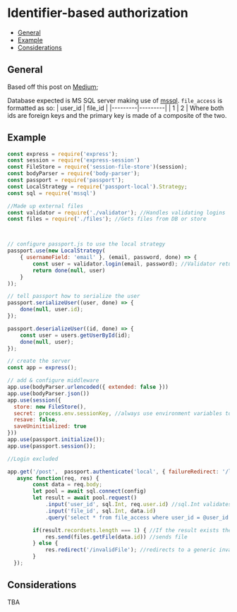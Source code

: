 # Identifier-based authorization

- [General](#general)
- [Example](#example)
- [Considerations](#considerations)

## General
Based off this post on [Medium](https://medium.com/@evangow/server-authentication-basics-express-sessions-passport-and-curl-359b7456003d);

Database expected is MS SQL server making use of [mssql](https://www.npmjs.com/package/mssql).
`file_access` is formatted as so:
| user_id | file_id |
|---------|---------|
| 1       | 2       |
Where both ids are foreign keys and the primary key is made of a composite of the two.

## Example
```js
const express = require('express');
const session = require('express-session')
const FileStore = require('session-file-store')(session);
const bodyParser = require('body-parser');
const passport = require('passport');
const LocalStrategy = require('passport-local').Strategy;
const sql = require('mssql')

//Made up external files
const validator = require('./validator'); //Handles validating logins
const files = require('./files'); //Gets files from DB or store



// configure passport.js to use the local strategy
passport.use(new LocalStrategy(
	{ usernameField: 'email' }, (email, password, done) => {
		const user = validator.login(email, password); //Validator returns false if invalid
		return done(null, user)
	}
));

// tell passport how to serialize the user
passport.serializeUser((user, done) => {
  	done(null, user.id);
});

passport.deserializeUser((id, done) => {
	const user = users.getUserById(id);
  	done(null, user);
});

// create the server
const app = express();

// add & configure middleware
app.use(bodyParser.urlencoded({ extended: false }))
app.use(bodyParser.json())
app.use(session({
  store: new FileStore(),
  secret: process.env.sessionKey, //always use environment variables to pass in keys.
  resave: false,
  saveUninitialized: true
}))
app.use(passport.initialize());
app.use(passport.session());

//Login excluded

app.get('/post',  passport.authenticate('local', { failureRedirect: '/login' }), //authenticates the user using session
   async function(req, res) {
	  	const data = req.body;
	  	let pool = await sql.connect(config)
		let result = await pool.request()
			.input('user_id', sql.Int, req.user.id) //sql.Int validates that only a integer value can be in the variable
			.input('file_id', sql.Int, data.id)
            .query('select * from file_access where user_id = @user_id and file_id = @file_id'); //variables inlined into sql query

		if(result.recordsets.length === 1) { //If the result exists the user has access
			res.send(files.getFile(data.id)) //sends file
		} else {
			res.redirect('/invalidFile'); //redirects to a generic invalid file
		}
  });
```

## Considerations
TBA
